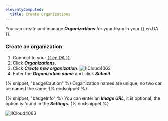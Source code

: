 ```yaml
---
eleventyComputed:
  title: Create Organizations
---
```

You can create and manage ***Organizations*** for your team in your {{ en.DA }}.

### Create an organization

1. Connect to your [{{ en.DA }}](https://portal.devolutions.com/).
1. Click ***Organizations***.
1. Click ***Create new organization***.
![!!Cloud4062](https://cdnweb.devolutions.net/docs/docs_en_cloud_Cloud4062.png)
1. Enter the ***Organization name*** and click ***Submit***.

{% snippet, "badgeCaution" %}
Organization names are unique, no two can be named the same.
{% endsnippet %}

{% snippet, "badgeInfo" %}
You can enter an ***Image URL***, it is optional, the option is found in the ***Settings***.
{% endsnippet %}

![!!Cloud4063](https://cdnweb.devolutions.net/docs/docs_en_cloud_Cloud4063.png)

